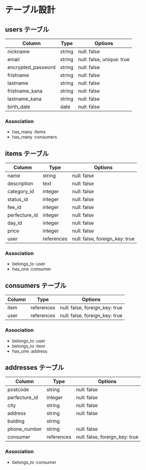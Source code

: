 # テーブル設計

## users テーブル

| Column             | Type   | Options                   |
| ------------------ | ------ | --------------------------|
| nickname           | string | null: false               |
| email              | string | null: false, unique: true |
| encrypted_password | string | null: false               |
| fristname          | string | null: false               |
| lastname           | string | null: false               |
| fristname_kana     | string | null: false               |
| lastname_kana      | string | null: false               |
| birth_date         | date   | null: false               |

### Association

- has_many :items
- has_many :consumers

## items テーブル

| Column        | Type       | Options                        |
| ------------- | ---------- | ------------------------------ |
| name          | string     | null: false                    |
| description   | text       | null: false                    |
| category_id   | integer    | null: false                    |
| status_id     | integer    | null: false                    |
| fee_id        | integer    | null: false                    |
| perfecture_id | integer    | null: false                    |
| day_id        | integer    | null: false                    |
| price         | integer    | null: false                    |
| user          | references | null: false, foreign_key: true |

### Association

- belongs_to :user
- has_one :consumer

## consumers テーブル

| Column       | Type       | Options                        |
| ------------ | ---------- | ------------------------------ |
| item         | references | null: false, foreign_key: true |
| user         | references | null: false, foreign_key: true |

### Association

- belongs_to :user
- belongs_to :item
- has_one :address

## addresses テーブル

| Column        | Type       | Options                        |
| ------------- | ---------- | ------------------------------ |
| postcode      | string     | null: false                    |
| perfecture_id | integer    | null: false                    |
| city          | string     | null: false                    |
| address       | string     | null: false                    |
| bulding       | string     |                                |
| phone_number  | string     | null: false                    |
| consumer      | references | null: false, foreign_key: true |


### Association

- belongs_to :consumer